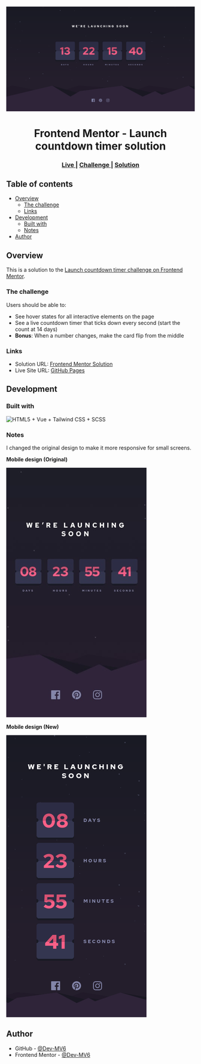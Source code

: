 ![](./screenshot.png)

<h1 align="center">Frontend Mentor - Launch countdown timer solution</h1>

<div align="center">
  <h3>
    <a href="https://dev-mv6.github.io/Frontend-Mentor-Challenges/Launch%20countdown%20timer/">
      Live
    </a>
    <span> | </span>
    <a href="https://www.frontendmentor.io/challenges/launch-countdown-timer-N0XkGfyz-">
      Challenge
    </a>
   <span> | </span>
    <a href="https://www.frontendmentor.io/solutions/launch-countdown-timer-5T0bFmuXRy">
      Solution
    </a>
  </h3>
</div>

## Table of contents

- [Overview](#overview)
  - [The challenge](#the-challenge)
  - [Links](#links)
- [Development](#development)
  - [Built with](#built-with)
  - [Notes](#notes)
- [Author](#author)

## Overview

This is a solution to the [Launch countdown timer challenge on Frontend Mentor](https://www.frontendmentor.io/challenges/launch-countdown-timer-N0XkGfyz-).

### The challenge

Users should be able to:

- See hover states for all interactive elements on the page
- See a live countdown timer that ticks down every second (start the count at 14 days)
- **Bonus**: When a number changes, make the card flip from the middle

### Links

- Solution URL: [Frontend Mentor Solution](https://www.frontendmentor.io/solutions/launch-countdown-timer-5T0bFmuXRy)
- Live Site URL: [GitHub Pages](https://dev-mv6.github.io/Frontend-Mentor-Challenges/Launch%20countdown%20timer/)

## Development

### Built with

<img src="https://skillicons.dev/icons?i=html,vue,tailwind,scss" title="HTML5 + Vue + Tailwind CSS + SCSS">

### Notes

I changed the original design to make it more responsive for small screens.

**Mobile design (Original)**

![](./mobile-design-original.jpg)

**Mobile design (New)**

![](./mobile-design.png)

## Author

- GitHub - [@Dev-MV6](https://github.com/Dev-MV6)
- Frontend Mentor - [@Dev-MV6](https://www.frontendmentor.io/profile/Dev-MV6)
